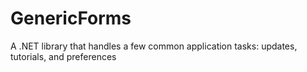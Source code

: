 GenericForms
============

A .NET library that handles a few common application tasks: updates, tutorials, and preferences
